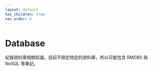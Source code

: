 ```yaml
---
layout: default
has_children: true
nav_order: 6
---
```


# Database

紀錄資料庫相關知識，目前不限定特定的資料庫，所以可能包含 RMDBS 與 NoSQL 等筆記。
